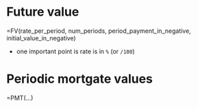 # Future value

=FV(rate_per_period, num_periods, period_payment_in_negative, initial_value_in_negative)

* one important point is rate is in `%` (or `/100`)

# Periodic mortgate values

=PMT(...)
